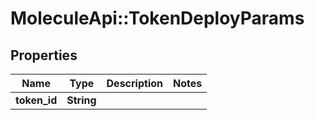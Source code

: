# MoleculeApi::TokenDeployParams

## Properties
Name | Type | Description | Notes
------------ | ------------- | ------------- | -------------
**token_id** | **String** |  | 


